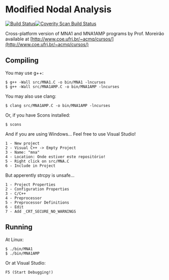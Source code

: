Modified Nodal Analysis
=======================
[![Build Status](https://travis-ci.org/dhiana/mna.svg?branch=master)](https://travis-ci.org/dhiana/mna)[![Coverity Scan Build Status](https://scan.coverity.com/projects/3335/badge.svg)](https://scan.coverity.com/projects/3335) 

Cross-platform version of MNA1 and MNA1AMP programs by Prof. Moreirão available at
[http://www.coe.ufrj.br/~acmq/cursos/](http://www.coe.ufrj.br/~acmq/cursos/)


Compiling
---------

You may use g++:

    $ g++ -Wall src/MNA1.C -o bin/MNA1 -lncurses
    $ g++ -Wall src/MNA1AMP.C -o bin/MNA1AMP -lncurses

You may also use clang:

    $ clang src/MNA1AMP.C -o bin/MNA1AMP -lncurses

Or, if you have Scons installed:

    $ scons

And if you are using Windows... Feel free to use Visual Studio!

    1 - New project
    2 - Visual C++ -> Empty Project
    3 - Name: "mna"
    4 - Location: Onde estiver este repositório!
    5 - Right click on src/MNA.C
    6 - Include in Project

But apperently strcpy is unsafe...

    1 - Project Properties
    2 - Configuration Properties
    3 - C/C++
    4 - Preprocessor
    5 - Preprocessor Definitions
    6 - Edit
    7 - Add _CRT_SECURE_NO_WARNINGS

Running
-------

At Linux:

    $ ./bin/MNA1
    $ ./bin/MNA1AMP

Or at Visual Studio:

    F5 (Start Debugging!)
